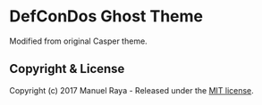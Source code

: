 # DefConDos Ghost Theme

Modified from original Casper theme.

## Copyright & License

Copyright (c) 2017 Manuel Raya - Released under the [MIT license](LICENSE).